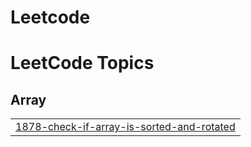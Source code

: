 # Leetcode
<!---LeetCode Topics Start-->
# LeetCode Topics
## Array
|  |
| ------- |
| [1878-check-if-array-is-sorted-and-rotated](https://github.com/akankshamalakar/Leetcode/tree/master/1878-check-if-array-is-sorted-and-rotated) |
<!---LeetCode Topics End-->